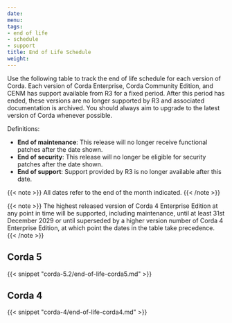 ```yaml
---
date:
menu:
tags:
- end of life
- schedule
- support
title: End of Life Schedule
weight:
---
```


Use the following table to track the end of life schedule for each version of Corda. Each version of Corda Enterprise, Corda Community Edition, and CENM has support available from R3 for a fixed period. After this period has ended, these versions are no longer supported by R3 and associated documentation is archived. You should always aim to upgrade to the latest version of Corda whenever possible.

Definitions:

* **End of maintenance**: This release will no longer receive functional patches after the date shown.
* **End of security**: This release will no longer be eligible for security patches after the date shown.
* **End of support**: Support provided by R3 is no longer available after this date.

{{< note >}}
All dates refer to the end of the month indicated.
{{< /note >}}

{{< note >}}
The highest released version of Corda 4 Enterprise Edition at any point in time will be supported, including maintenance, until at least 31st December 2029 or until superseded by a higher version number of Corda 4 Enterprise Edition, at which point the dates in the table take precedence.
{{< /note >}}

## Corda 5

{{< snippet "corda-5.2/end-of-life-corda5.md" >}}

## Corda 4

{{< snippet "corda-4/end-of-life-corda4.md" >}}
